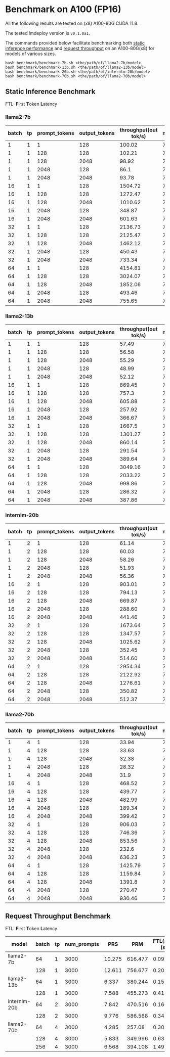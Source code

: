 # Benchmark on A100 (FP16)

All the following results are tested on (x8) A100-80G CUDA 11.8.

The tested lmdeploy version is `v0.1.0a1`.

The commands provided below facilitate benchmarking both [static inference performance](#static-inference-benchmark) and [request throughput](#request-throughput-benchmark) on an A100-80G(x8) for models of various sizes.

```shell
bash benchmark/benchmark-7b.sh <the/path/of/llama2-7b/model>
bash benchmark/benchmark-13b.sh <the/path/of/llama2-13b/model>
bash benchmark/benchmark-20b.sh <the/path/of/internlm-20b/model>
bash benchmark/benchmark-70b.sh <the/path/of/llama2-70b/model>
```

## Static Inference Benchmark

FTL: **F**irst **T**oken **L**atency

### llama2-7b

| batch | tp  | prompt_tokens | output_tokens | throughput(out tok/s) | mem(GB) | FTL(ave)(s) | FTL(min)(s) | FTL(max)(s) | 50%(s) | 75%(s) | 95%(s) | 99%(s) |
| ----- | --- | ------------- | ------------- | --------------------- | ------- | ----------- | ----------- | ----------- | ------ | ------ | ------ | ------ |
| 1     | 1   | 1             | 128           | 100.02                | 76.55   | 0.011       | 0.01        | 0.011       | 0.009  | 0.009  | 0.01   | 0.011  |
| 1     | 1   | 128           | 128           | 102.21                | 76.59   | 0.022       | 0.022       | 0.022       | 0.01   | 0.01   | 0.01   | 0.01   |
| 1     | 1   | 128           | 2048          | 98.92                 | 76.59   | 0.022       | 0.022       | 0.022       | 0.01   | 0.01   | 0.01   | 0.01   |
| 1     | 1   | 2048          | 128           | 86.1                  | 76.77   | 0.139       | 0.139       | 0.14        | 0.01   | 0.01   | 0.01   | 0.011  |
| 1     | 1   | 2048          | 2048          | 93.78                 | 76.77   | 0.14        | 0.139       | 0.141       | 0.011  | 0.011  | 0.011  | 0.011  |
| 16    | 1   | 1             | 128           | 1504.72               | 76.59   | 0.021       | 0.011       | 0.031       | 0.01   | 0.011  | 0.011  | 0.013  |
| 16    | 1   | 128           | 128           | 1272.47               | 76.77   | 0.129       | 0.023       | 0.149       | 0.011  | 0.011  | 0.012  | 0.014  |
| 16    | 1   | 128           | 2048          | 1010.62               | 76.77   | 0.13        | 0.023       | 0.144       | 0.015  | 0.018  | 0.02   | 0.021  |
| 16    | 1   | 2048          | 128           | 348.87                | 78.3    | 2.897       | 0.143       | 3.576       | 0.02   | 0.021  | 0.022  | 0.025  |
| 16    | 1   | 2048          | 2048          | 601.63                | 78.3    | 2.678       | 0.142       | 3.084       | 0.025  | 0.028  | 0.03   | 0.031  |
| 32    | 1   | 1             | 128           | 2136.73               | 76.62   | 0.079       | 0.014       | 0.725       | 0.011  | 0.012  | 0.013  | 0.021  |
| 32    | 1   | 128           | 128           | 2125.47               | 76.99   | 0.214       | 0.022       | 0.359       | 0.012  | 0.013  | 0.014  | 0.035  |
| 32    | 1   | 128           | 2048          | 1462.12               | 76.99   | 0.2         | 0.026       | 0.269       | 0.021  | 0.026  | 0.031  | 0.033  |
| 32    | 1   | 2048          | 128           | 450.43                | 78.3    | 4.288       | 0.143       | 5.267       | 0.031  | 0.032  | 0.034  | 0.161  |
| 32    | 1   | 2048          | 2048          | 733.34                | 78.34   | 4.118       | 0.19        | 5.429       | 0.04   | 0.045  | 0.05   | 0.053  |
| 64    | 1   | 1             | 128           | 4154.81               | 76.71   | 0.042       | 0.013       | 0.21        | 0.012  | 0.018  | 0.028  | 0.041  |
| 64    | 1   | 128           | 128           | 3024.07               | 77.43   | 0.44        | 0.026       | 1.061       | 0.014  | 0.018  | 0.026  | 0.158  |
| 64    | 1   | 128           | 2048          | 1852.06               | 77.96   | 0.535       | 0.027       | 1.231       | 0.03   | 0.041  | 0.048  | 0.053  |
| 64    | 1   | 2048          | 128           | 493.46                | 78.4    | 6.59        | 0.142       | 16.235      | 0.046  | 0.049  | 0.055  | 0.767  |
| 64    | 1   | 2048          | 2048          | 755.65                | 78.4    | 39.105      | 0.142       | 116.285     | 0.047  | 0.049  | 0.051  | 0.207  |

### llama2-13b

| batch | tp  | prompt_tokens | output_tokens | throughput(out tok/s) | mem(GB) | FTL(ave)(s) | FTL(min)(s) | FTL(max)(s) | 50%(s) | 75%(s) | 95%(s) | 99%(s) |
| ----- | --- | ------------- | ------------- | --------------------- | ------- | ----------- | ----------- | ----------- | ------ | ------ | ------ | ------ |
| 1     | 1   | 1             | 128           | 57.49                 | 74.84   | 0.018       | 0.018       | 0.019       | 0.017  | 0.017  | 0.017  | 0.017  |
| 1     | 1   | 128           | 128           | 56.58                 | 74.84   | 0.04        | 0.039       | 0.04        | 0.017  | 0.017  | 0.017  | 0.018  |
| 1     | 1   | 128           | 2048          | 55.29                 | 74.84   | 0.04        | 0.04        | 0.04        | 0.018  | 0.018  | 0.018  | 0.019  |
| 1     | 1   | 2048          | 128           | 48.99                 | 75.09   | 0.242       | 0.242       | 0.243       | 0.019  | 0.019  | 0.019  | 0.019  |
| 1     | 1   | 2048          | 2048          | 52.12                 | 75.09   | 0.243       | 0.24        | 0.244       | 0.019  | 0.019  | 0.019  | 0.02   |
| 16    | 1   | 1             | 128           | 869.45                | 74.87   | 0.036       | 0.019       | 0.053       | 0.018  | 0.019  | 0.019  | 0.02   |
| 16    | 1   | 128           | 128           | 757.3                 | 75.09   | 0.252       | 0.041       | 0.272       | 0.019  | 0.02   | 0.02   | 0.021  |
| 16    | 1   | 128           | 2048          | 605.88                | 75.09   | 0.253       | 0.041       | 0.275       | 0.026  | 0.03   | 0.033  | 0.034  |
| 16    | 1   | 2048          | 128           | 257.92                | 76.96   | 3.442       | 0.245       | 3.668       | 0.033  | 0.034  | 0.035  | 0.035  |
| 16    | 1   | 2048          | 2048          | 366.67                | 76.99   | 3.122       | 0.249       | 3.671       | 0.04   | 0.044  | 0.047  | 0.047  |
| 32    | 1   | 1             | 128           | 1667.5                | 74.9    | 0.034       | 0.021       | 0.057       | 0.019  | 0.02   | 0.021  | 0.023  |
| 32    | 1   | 128           | 128           | 1301.27               | 75.37   | 0.461       | 0.04        | 0.497       | 0.021  | 0.022  | 0.023  | 0.025  |
| 32    | 1   | 128           | 2048          | 860.14                | 75.84   | 0.833       | 0.041       | 1.151       | 0.034  | 0.042  | 0.047  | 0.048  |
| 32    | 1   | 2048          | 128           | 291.54                | 77.02   | 5.315       | 0.245       | 13.483      | 0.046  | 0.047  | 0.049  | 0.51   |
| 32    | 1   | 2048          | 2048          | 389.64                | 77.02   | 38.725      | 0.245       | 108.104     | 0.047  | 0.047  | 0.049  | 0.05   |
| 64    | 1   | 1             | 128           | 3049.16               | 74.96   | 0.044       | 0.025       | 0.073       | 0.02   | 0.022  | 0.026  | 0.029  |
| 64    | 1   | 128           | 128           | 2033.22               | 75.87   | 0.703       | 0.046       | 0.951       | 0.024  | 0.026  | 0.029  | 0.032  |
| 64    | 1   | 128           | 2048          | 998.86                | 76.9    | 7.805       | 0.042       | 60.1        | 0.045  | 0.047  | 0.05   | 0.063  |
| 64    | 1   | 2048          | 128           | 286.32                | 76.99   | 19.69       | 0.245       | 32.394      | 0.047  | 0.048  | 0.05   | 0.27   |
| 64    | 1   | 2048          | 2048          | 387.86                | 77.09   | 190.453     | 0.245       | 307.331     | 0.047  | 0.048  | 0.049  | 0.05   |

### internlm-20b

| batch | tp  | prompt_tokens | output_tokens | throughput(out tok/s) | mem(GB) | FTL(ave)(s) | FTL(min)(s) | FTL(max)(s) | 50%(s) | 75%(s) | 95%(s) | 99%(s) |
| ----- | --- | ------------- | ------------- | --------------------- | ------- | ----------- | ----------- | ----------- | ------ | ------ | ------ | ------ |
| 1     | 2   | 1             | 128           | 61.14                 | 73.55   | 0.018       | 0.017       | 0.019       | 0.016  | 0.016  | 0.016  | 0.018  |
| 1     | 2   | 128           | 128           | 60.03                 | 73.55   | 0.042       | 0.041       | 0.043       | 0.016  | 0.016  | 0.016  | 0.017  |
| 1     | 2   | 128           | 2048          | 58.26                 | 73.55   | 0.042       | 0.042       | 0.043       | 0.017  | 0.017  | 0.018  | 0.018  |
| 1     | 2   | 2048          | 128           | 51.93                 | 73.68   | 0.217       | 0.216       | 0.217       | 0.018  | 0.018  | 0.018  | 0.018  |
| 1     | 2   | 2048          | 2048          | 56.36                 | 73.68   | 0.217       | 0.217       | 0.217       | 0.018  | 0.018  | 0.018  | 0.018  |
| 16    | 2   | 1             | 128           | 903.01                | 73.65   | 0.034       | 0.018       | 0.051       | 0.017  | 0.018  | 0.019  | 0.02   |
| 16    | 2   | 128           | 128           | 794.13                | 73.74   | 0.227       | 0.043       | 0.248       | 0.018  | 0.019  | 0.02   | 0.021  |
| 16    | 2   | 128           | 2048          | 669.87                | 73.74   | 0.227       | 0.043       | 0.25        | 0.024  | 0.027  | 0.029  | 0.03   |
| 16    | 2   | 2048          | 128           | 288.60                | 75.60   | 3.09        | 0.247       | 4.485       | 0.029  | 0.03   | 0.031  | 0.032  |
| 16    | 2   | 2048          | 2048          | 441.46                | 75.61   | 3.172       | 0.219       | 4.442       | 0.035  | 0.037  | 0.04   | 0.041  |
| 32    | 2   | 1             | 128           | 1673.64               | 73.71   | 0.037       | 0.02        | 0.066       | 0.019  | 0.02   | 0.021  | 0.023  |
| 32    | 2   | 128           | 128           | 1347.57               | 73.90   | 0.351       | 0.043       | 0.436       | 0.02   | 0.021  | 0.023  | 0.025  |
| 32    | 2   | 128           | 2048          | 1025.62               | 73.90   | 0.391       | 0.042       | 0.441       | 0.031  | 0.037  | 0.041  | 0.043  |
| 32    | 2   | 2048          | 128           | 352.45                | 75.74   | 6.062       | 0.218       | 6.3         | 0.042  | 0.043  | 0.045  | 0.046  |
| 32    | 2   | 2048          | 2048          | 514.60                | 75.77   | 10.36       | 0.222       | 70.328      | 0.049  | 0.05   | 0.051  | 0.053  |
| 64    | 2   | 1             | 128           | 2954.34               | 73.82   | 0.05        | 0.029       | 0.074       | 0.021  | 0.023  | 0.026  | 0.03   |
| 64    | 2   | 128           | 128           | 2122.92               | 74.24   | 0.591       | 0.047       | 0.808       | 0.024  | 0.026  | 0.029  | 0.032  |
| 64    | 2   | 128           | 2048          | 1276.61               | 75.18   | 2.529       | 0.049       | 41.212      | 0.042  | 0.048  | 0.052  | 0.055  |
| 64    | 2   | 2048          | 128           | 350.82                | 75.88   | 12.382      | 0.219       | 20.986      | 0.05   | 0.051  | 0.054  | 0.249  |
| 64    | 2   | 2048          | 2048          | 512.37                | 76.26   | 111.149     | 0.221       | 211.531     | 0.05   | 0.051  | 0.052  | 0.055  |

### llama2-70b

| batch | tp  | prompt_tokens | output_tokens | throughput(out tok/s) | mem(GB) | FTL(ave)(s) | FTL(min)(s) | FTL(max)(s) | 50%(s) | 75%(s) | 95%(s) | 99%(s) |
| ----- | --- | ------------- | ------------- | --------------------- | ------- | ----------- | ----------- | ----------- | ------ | ------ | ------ | ------ |
| 1     | 4   | 1             | 128           | 33.94                 | 73.72   | 0.031       | 0.03        | 0.031       | 0.029  | 0.029  | 0.029  | 0.03   |
| 1     | 4   | 128           | 128           | 33.63                 | 73.72   | 0.074       | 0.073       | 0.074       | 0.029  | 0.029  | 0.029  | 0.03   |
| 1     | 4   | 128           | 2048          | 32.38                 | 73.72   | 0.074       | 0.074       | 0.075       | 0.031  | 0.031  | 0.031  | 0.031  |
| 1     | 4   | 2048          | 128           | 28.32                 | 73.78   | 0.402       | 0.401       | 0.403       | 0.031  | 0.031  | 0.031  | 0.051  |
| 1     | 4   | 2048          | 2048          | 31.9                  | 73.78   | 0.405       | 0.402       | 0.407       | 0.031  | 0.031  | 0.031  | 0.031  |
| 16    | 4   | 1             | 128           | 468.52                | 73.72   | 0.071       | 0.034       | 0.939       | 0.03   | 0.031  | 0.032  | 0.251  |
| 16    | 4   | 128           | 128           | 439.77                | 73.81   | 0.437       | 0.08        | 0.687       | 0.03   | 0.031  | 0.032  | 0.207  |
| 16    | 4   | 128           | 2048          | 482.99                | 73.81   | 0.403       | 0.079       | 0.44        | 0.033  | 0.033  | 0.035  | 0.036  |
| 16    | 4   | 2048          | 128           | 189.34                | 73.98   | 5.776       | 0.437       | 7.612       | 0.035  | 0.036  | 0.036  | 0.037  |
| 16    | 4   | 2048          | 2048          | 399.42                | 73.98   | 5.773       | 0.411       | 6.844       | 0.036  | 0.037  | 0.038  | 0.041  |
| 32    | 4   | 1             | 128           | 906.03                | 73.75   | 0.098       | 0.043       | 0.253       | 0.032  | 0.033  | 0.035  | 0.178  |
| 32    | 4   | 128           | 128           | 746.36                | 73.91   | 0.749       | 0.078       | 1.026       | 0.032  | 0.033  | 0.035  | 0.438  |
| 32    | 4   | 128           | 2048          | 853.56                | 73.91   | 0.732       | 0.076       | 1.129       | 0.036  | 0.038  | 0.041  | 0.158  |
| 32    | 4   | 2048          | 128           | 232.6                 | 73.99   | 11.834      | 0.408       | 13.321      | 0.04   | 0.041  | 0.043  | 0.248  |
| 32    | 4   | 2048          | 2048          | 636.23                | 73.99   | 11.711      | 0.409       | 12.689      | 0.043  | 0.045  | 0.048  | 0.179  |
| 64    | 4   | 1             | 128           | 1425.79               | 73.81   | 0.213       | 0.046       | 1.264       | 0.037  | 0.039  | 0.044  | 0.329  |
| 64    | 4   | 128           | 128           | 1159.84               | 73.96   | 1.292       | 0.107       | 2.676       | 0.037  | 0.04   | 0.045  | 0.378  |
| 64    | 4   | 128           | 2048          | 1391.8                | 73.95   | 1.173       | 0.135       | 1.623       | 0.043  | 0.047  | 0.052  | 0.251  |
| 64    | 4   | 2048          | 128           | 270.47                | 74.02   | 17.402      | 0.452       | 24.164      | 0.05   | 0.052  | 0.057  | 0.345  |
| 64    | 4   | 2048          | 2048          | 930.46                | 74.01   | 21.29       | 0.423       | 24.498      | 0.055  | 0.059  | 0.065  | 0.299  |

## Request Throughput Benchmark

FTL: **F**irst **T**oken **L**atency

| model        | batch | tp  | num_prompts | PRS    | PRM     | FTL(ave)(s) | FTL(min)(s) | FTL(max)(s) | throughput(out tok/s) | throughput(total tok/s) |
| ------------ | ----- | --- | ----------- | ------ | ------- | ----------- | ----------- | ----------- | --------------------- | ----------------------- |
| llama2-7b    | 64    | 1   | 3000        | 10.275 | 616.477 | 0.092       | 0.036       | 1.145       | 2562.435              | 5283.547                |
|              | 128   | 1   | 3000        | 12.611 | 756.677 | 0.205       | 0.056       | 2.241       | 3210.281              | 6619.357                |
| llama2-13b   | 64    | 1   | 3000        | 6.337  | 380.244 | 0.159       | 0.051       | 2.048       | 1474.786              | 3039.398                |
|              | 128   | 1   | 3000        | 7.588  | 455.273 | 0.412       | 0.085       | 4.445       | 1765.788              | 3639.128                |
| internlm-20b | 64    | 2   | 3000        | 7.842  | 470.516 | 0.166       | 0.059       | 2.461       | 1564.696              | 3311.16                 |
|              | 128   | 2   | 3000        | 9.776  | 586.568 | 0.34        | 0.079       | 5.808       | 1950.627              | 4127.855                |
| llama2-70b   | 64    | 4   | 3000        | 4.285  | 257.08  | 0.301       | 0.083       | 4.689       | 1000.376              | 2062.7                  |
|              | 128   | 4   | 3000        | 5.833  | 349.996 | 0.633       | 0.107       | 8.431       | 1361.939              | 2808.216                |
|              | 256   | 4   | 3000        | 6.568  | 394.108 | 1.49        | 0.171       | 19.52       | 1533.592              | 3162.15                 |
